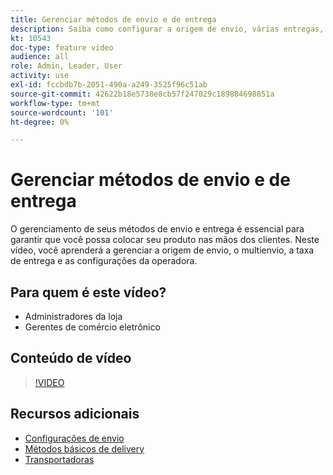 ```yaml
---
title: Gerenciar métodos de envio e de entrega
description: Saiba como configurar a origem de envio, várias entregas, taxa de entrega e configurações de operadora para sua loja do Commerce.
kt: 10543
doc-type: feature video
audience: all
role: Admin, Leader, User
activity: use
exl-id: fccbdb7b-2051-490a-a249-3525f96c51ab
source-git-commit: 42622b18e5738e8cb57f247029c189884698851a
workflow-type: tm+mt
source-wordcount: '101'
ht-degree: 0%

---
```


# Gerenciar métodos de envio e de entrega

O gerenciamento de seus métodos de envio e entrega é essencial para garantir que você possa colocar seu produto nas mãos dos clientes. Neste vídeo, você aprenderá a gerenciar a origem de envio, o multienvio, a taxa de entrega e as configurações da operadora.

## Para quem é este vídeo?

- Administradores da loja
- Gerentes de comércio eletrônico

## Conteúdo de vídeo

>[!VIDEO](https://video.tv.adobe.com/v/343658?quality=12&learn=on)

## Recursos adicionais

- [Configurações de envio](https://docs.magento.com/user-guide/shipping/shipping-settings.html)
- [Métodos básicos de delivery](https://docs.magento.com/user-guide/shipping/methods-basic.html)
- [Transportadoras](https://docs.magento.com/user-guide/shipping/carriers.html)
